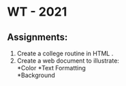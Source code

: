 # WT - 2021
## Assignments:
1. Create a college routine in HTML .
2. Create a web document to illustrate:<br>*Color *Text Formatting <br> *Background

